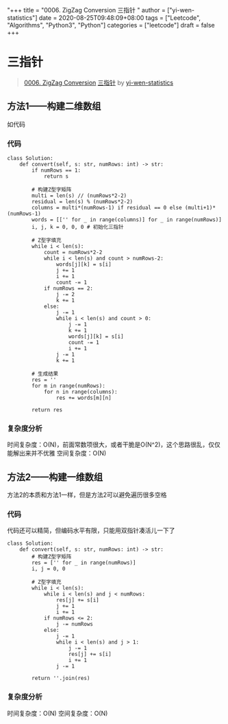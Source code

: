 "+++
title = "0006. ZigZag Conversion 三指针 "
author = ["yi-wen-statistics"]
date = 2020-08-25T09:48:09+08:00
tags = ["Leetcode", "Algorithms", "Python3", "Python"]
categories = ["leetcode"]
draft = false
+++

# 三指针

> [0006. ZigZag Conversion](https://leetcode-cn.com/problems/zigzag-conversion/)
> [三指针](https://leetcode-cn.com/problems/zigzag-conversion/solution/san-zhi-zhen-by-yi-wen-statistics-3/) by [yi-wen-statistics](https://leetcode-cn.com/u/yi-wen-statistics/)

## 方法1——构建二维数组
如代码

### 代码

```python3
class Solution:
    def convert(self, s: str, numRows: int) -> str:
        if numRows == 1:
            return s

        # 构建Z型字矩阵
        multi = len(s) // (numRows*2-2) 
        residual = len(s) % (numRows*2-2)
        columns = multi*(numRows-1) if residual == 0 else (multi+1)*(numRows-1)
        words = [['' for _ in range(columns)] for _ in range(numRows)]
        i, j, k = 0, 0, 0 # 初始化三指针

        # Z型字填充
        while i < len(s):
            count = numRows*2-2
            while i < len(s) and count > numRows-2:
                words[j][k] = s[i]
                j += 1
                i += 1
                count -= 1
            if numRows == 2:
                j -= 2
                k += 1
            else:
                j -= 1
                while i < len(s) and count > 0:
                    j -= 1
                    k += 1
                    words[j][k] = s[i]
                    count -= 1
                    i += 1
                j -= 1
                k += 1

        # 生成结果
        res = ''
        for m in range(numRows):
            for n in range(columns):
                res += words[m][n]

        return res

```

### 复杂度分析
时间复杂度：O(N)，前面常数项很大，或者干脆是O(N^2)，这个思路很乱，仅仅能解出来并不优雅
空间复杂度：O(N)

## 方法2——构建一维数组
方法2的本质和方法1一样，但是方法2可以避免遍历很多空格

### 代码
代码还可以精简，但编码水平有限，只能用双指针凑活儿一下了

```
class Solution:
    def convert(self, s: str, numRows: int) -> str:
        # 构建Z型字矩阵
        res = ['' for _ in range(numRows)]
        i, j = 0, 0

        # Z型字填充
        while i < len(s):
            while i < len(s) and j < numRows:
                res[j] += s[i]
                j += 1
                i += 1
            if numRows <= 2:
                j -= numRows
            else:
                j -= 1
                while i < len(s) and j > 1:
                    j -= 1
                    res[j] += s[i]
                    i += 1
                j -= 1

        return ''.join(res)
```

### 复杂度分析
时间复杂度：O(N)
空间复杂度：O(N)
